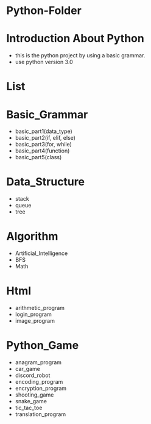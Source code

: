 # Python-Folder

# Introduction About Python
 * this is the python project by using a basic grammar.
 * use python version 3.0
 
# List

# Basic_Grammar
 * basic_part1(data_type)
 * basic_part2(if, elif, else)
 * basic_part3(for, while)
 * basic_part4(function)
 * basic_part5(class)
 
# Data_Structure
 * stack
 * queue
 * tree
 
# Algorithm
 * Artificial_Intelligence
 * BFS
 * Math
 
# Html
 * arithmetic_program
 * login_program
 * image_program

# Python_Game
 * anagram_program
 * car_game
 * discord_robot
 * encoding_program
 * encryption_program
 * shooting_game
 * snake_game
 * tic_tac_toe
 * translation_program
